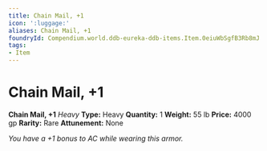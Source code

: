```yaml
---
title: Chain Mail, +1
icon: ':luggage:'
aliases: Chain Mail, +1
foundryId: Compendium.world.ddb-eureka-ddb-items.Item.0eiuWbSgfB3Rb8mJ
tags:
- Item
---
```


# Chain Mail, +1

**Chain Mail, +1**
_Heavy_
**Type:** Heavy
**Quantity:** 1
**Weight:** 55 lb
**Price:** 4000 gp
**Rarity:** Rare
**Attunement:** None

*You have a +1 bonus to AC while wearing this armor.*
